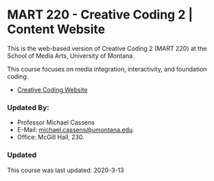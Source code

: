 # MART 220 - Creative Coding 2 | Content Website

This is the web-based version of Creative Coding 2 (MART 220) at the School of Media Arts, University of Montana.

This course focuses on media integration, interactivity, and foundation coding.



- [Creative Coding Website](https://montana-media-arts.github.io/220-creative-coding2-Spring2020-course/)


### Updated By:

- Professor Michael Cassens
- E-Mail: [michael.cassens@umontana.edu](mailto:michael.cassens@umontana.edu).
- Office: McGill Hall, 230.


### Updated

This course was last updated: 2020-3-13